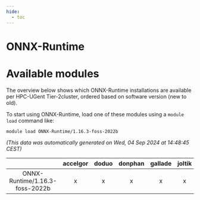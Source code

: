 ```yaml
---
hide:
  - toc
---
```


ONNX-Runtime
============

# Available modules


The overview below shows which ONNX-Runtime installations are available per HPC-UGent Tier-2cluster, ordered based on software version (new to old).

To start using ONNX-Runtime, load one of these modules using a `module load` command like:

```shell
module load ONNX-Runtime/1.16.3-foss-2022b
```

*(This data was automatically generated on Wed, 04 Sep 2024 at 14:48:45 CEST)*  

| |accelgor|doduo|donphan|gallade|joltik|shinx|skitty|
| :---: | :---: | :---: | :---: | :---: | :---: | :---: | :---: |
|ONNX-Runtime/1.16.3-foss-2022b|x|x|x|x|x|-|x|
